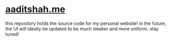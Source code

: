 # [aaditshah.me](https://www.aaditshah.me)

this repository holds the source code for my personal website!
in the future, the UI will ideally be updated to be much sleaker and more uniform. stay tuned!
